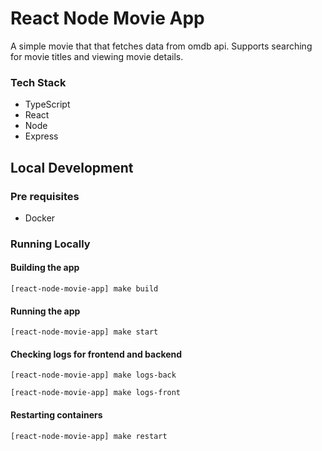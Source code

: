 # React Node Movie App

A simple movie that that fetches data from omdb api. Supports searching for movie titles and viewing movie details.

### Tech Stack
- TypeScript
- React
- Node
- Express

## Local Development

### Pre requisites
- Docker

### Running Locally

#### Building the app
```
[react-node-movie-app] make build
```

#### Running the app
```
[react-node-movie-app] make start
```

#### Checking logs for frontend and backend
```
[react-node-movie-app] make logs-back
```

```
[react-node-movie-app] make logs-front
```

#### Restarting containers
```
[react-node-movie-app] make restart
```
